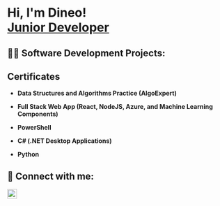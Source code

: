 <h1>Hi, I'm Dineo! <br/><a href="https://github.com/joshmadakor1">Junior Developer</a>
<h2>👨‍💻 Software Development Projects:</h2>
<h2>Certificates</h2>

- <b>Data Structures and Algorithms Practice (AlgoExpert)</b>
 
- <b>Full Stack Web App (React, NodeJS, Azure, and Machine Learning Components)</b>

- <b>PowerShell</b>
 
- <b>C# (.NET Desktop Applications)</b>
  
- <b>Python</b>


<h2> 🤳 Connect with me:</h2>

[<img align="left" alt="JoshMadakor | LinkedIn" width="22px" src="https://cdn.jsdelivr.net/npm/simple-icons@v3/icons/linkedin.svg" />][linkedin]


[linkedin]: https://linkedin.com/in/joshmadakor

<!--
**My Developer Portfolio** is a ✨ _special_ ✨ repository because its `README.md` (this file) appears on your GitHub profile.

Here are some ideas to get you started:

- 🔭 I’m currently working on ...
- 🌱 I’m currently learning ...
- 👯 I’m looking to collaborate on ...
- 🤔 I’m looking for help with ...
- 💬 Ask me about ...
- 📫 How to reach me: ...
- 😄 Pronouns: ...
- ⚡ Fun fact: ...
-->

